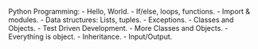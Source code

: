 Python Programming:
	- Hello, World.
	- If/else, loops, functions.
	- Import & modules.
	- Data structures: Lists, tuples.
	- Exceptions.
	- Classes and Objects.
	- Test Driven Development.
	- More Classes and Objects.
	- Everything is object.
	- Inheritance.
	- Input/Output.
